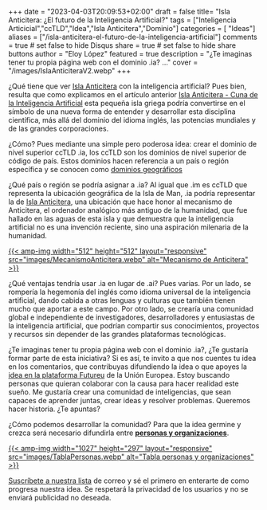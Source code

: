 +++
date = "2023-04-03T20:09:53+02:00"
draft = false
title= "Isla Anticitera: ¿El futuro de la Inteligencia Artificial?"
tags = ["Inteligencia Articicial","ccTLD","Idea","Isla Anticitera","Dominio"]
categories = [ "Ideas"]
aliases = ["/isla-anticitera-el-futuro-de-la-inteligencia-artificial"]
comments = true	# set false to hide Disqus
share = true	# set false to hide share buttons
author = "Eloy López"
featured = true
description = "¿Te imaginas tener tu propia página web con el dominio .ia? ..."
cover = "/images/IslaAnticiteraV2.webp"
+++

¿Qué tiene que ver [Isla Anticitera](https://youtu.be/WN8uUl4rbkE) con la inteligencia artificial? Pues bien, resulta que como explicamos en el artículo anterior [Isla Anticitera - Cuna de la Inteligencia Artificial](https://deft.work/blog/2022/09/16/isla-anticitera-cuna-de-la-inteligencia-artificial) esta pequeña isla griega podría convertirse en el símbolo de una nueva forma de entender y desarrollar esta disciplina científica, más allá del dominio del idioma inglés, las potencias mundiales y de las grandes corporaciones.

¿Cómo? Pues mediante una simple pero poderosa idea: crear el dominio de nivel superior ccTLD .ia, los ccTLD son los dominios de nivel superior de código de país. Estos dominios hacen referencia a un país o región específica y se conocen como [dominios geográficos](https://www.ionos.es/digitalguide/dominios/extensiones-de-dominio/cctld-la-lista-completa-de-dominios-por-pais/)

¿Qué país o región se podría asignar a .ia? Al igual que .im es ccTLD que representa la ubicación geográfica de la Isla de Man, .ia podría representar la de [Isla Anticitera](https://youtu.be/WN8uUl4rbkE), una ubicación que hace honor al mecanismo de Anticitera, el ordenador analógico más antiguo de la humanidad, que fue hallado en las aguas de esta isla y que demuestra que la inteligencia artificial no es una invención reciente, sino una aspiración milenaria de la humanidad.

[{{< amp-img width="512" height="512" layout="responsive" src="images/MecanismoAnticitera.webp" alt="Mecanismo de Anticitera" >}}](https://deft.work/blog/2022/09/16/isla-anticitera-cuna-de-la-inteligencia-artificial)

¿Qué ventajas tendría usar .ia en lugar de .ai? Pues varias. Por un lado, se rompería la hegemonía del inglés como idioma universal de la inteligencia artificial, dando cabida a otras lenguas y culturas que también tienen mucho que aportar a este campo. Por otro lado, se crearía una comunidad global e independiente de investigadores, desarrolladores y entusiastas de la inteligencia artificial, que podrían compartir sus conocimientos, proyectos y recursos sin depender de las grandes plataformas tecnológicas.

¿Te imaginas tener tu propia página web con el dominio .ia?, ¿Te gustaría formar parte de esta iniciativa? Si es así, te invito a que nos cuentes tu idea en los comentarios, que contribuyas difundiendo la idea o que apoyes la [idea en la plataforma Futureu](https://futureu.europa.eu/processes/Digital/f/15/proposals/27592?locale=es) de la Unión Europea. Estoy buscando personas que quieran colaborar con la causa para hacer realidad este sueño. Me gustaría crear una comunidad de inteligencias, que sean capaces de aprender juntas, crear ideas y resolver problemas. Queremos hacer historia. ¿Te apuntas?

¿Cómo podemos desarrollar la comunidad? Para que la idea germine y crezca será necesario difundirla entre [**personas y organizaciones**](https://docs.google.com/spreadsheets/d/1-6lBWrMexLKKDpfI2u8zKnvit3mXeZT9Zs6ngZk4glI/edit?usp=sharing).

[{{< amp-img width="1027" height="297" layout="responsive" src="images/TablaPersonas.webp" alt="Tabla personas y organizaciones" >}}](https://docs.google.com/spreadsheets/d/1-6lBWrMexLKKDpfI2u8zKnvit3mXeZT9Zs6ngZk4glI/edit?usp=sharing)


[Suscríbete a nuestra lista](https://docs.google.com/forms/d/e/1FAIpQLSeptFS3-XMVTeBFQzDEl1O55hkXhtOgYmMSEfpLLJk11UZEOA/viewform?usp=sf_link) de correo y sé el primero en enterarte de como progresa nuestra idea. Se respetará la privacidad de los usuarios y no se enviará publicidad no deseada.

<!-- [{{< amp-img width="1248" height="698" layout="responsive" src="images/QuijoteIA.webp" alt="Quijote" >}}](https://www.abc.es/opinion/abci-inteligencia-artificial-espanol-201903272343_noticia.html) -->
